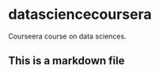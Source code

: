 datasciencecoursera
===================

Courseera course on data sciences.
## This is a markdown file
